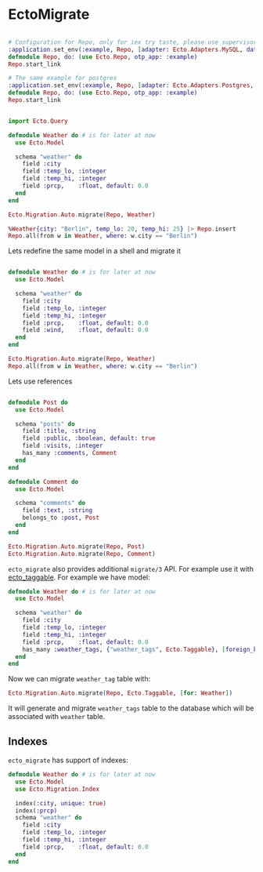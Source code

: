 EctoMigrate
===========

```elixir

# Configuration for Repo, only for iex try taste, please use supervisor in your application
:application.set_env(:example, Repo, [adapter: Ecto.Adapters.MySQL, database: "example", username: "root"])
defmodule Repo, do: (use Ecto.Repo, otp_app: :example)
Repo.start_link

# The same example for postgres
:application.set_env(:example, Repo, [adapter: Ecto.Adapters.Postgres, database: "example", username: "postgres"])
defmodule Repo, do: (use Ecto.Repo, otp_app: :example)
Repo.start_link


import Ecto.Query

defmodule Weather do # is for later at now
  use Ecto.Model

  schema "weather" do
    field :city
    field :temp_lo, :integer
    field :temp_hi, :integer
    field :prcp,    :float, default: 0.0
  end
end

Ecto.Migration.Auto.migrate(Repo, Weather)

%Weather{city: "Berlin", temp_lo: 20, temp_hi: 25} |> Repo.insert
Repo.all(from w in Weather, where: w.city == "Berlin")

```

Lets redefine the same model in a shell and migrate it

```elixir

defmodule Weather do # is for later at now
  use Ecto.Model

  schema "weather" do
    field :city
    field :temp_lo, :integer
    field :temp_hi, :integer
    field :prcp,    :float, default: 0.0
    field :wind,    :float, default: 0.0
  end
end

Ecto.Migration.Auto.migrate(Repo, Weather)
Repo.all(from w in Weather, where: w.city == "Berlin")

```

Lets use references

```elixir

defmodule Post do
  use Ecto.Model

  schema "posts" do
    field :title, :string
    field :public, :boolean, default: true
    field :visits, :integer
    has_many :comments, Comment
  end
end

defmodule Comment do
  use Ecto.Model

  schema "comments" do
    field :text, :string
    belongs_to :post, Post
  end
end

Ecto.Migration.Auto.migrate(Repo, Post)
Ecto.Migration.Auto.migrate(Repo, Comment)

```

`ecto_migrate` also provides additional `migrate/3` API. For example use it with [ecto_taggable](https://github.com/xerions/ecto_taggable). For example we have model:

```elixir
defmodule Weather do # is for later at now
  use Ecto.Model

  schema "weather" do
    field :city
    field :temp_lo, :integer
    field :temp_hi, :integer
    field :prcp,    :float, default: 0.0
    has_many :weather_tags, {"weather_tags", Ecto.Taggable}, [foreign_key: :tag_id] # foreign_key `tag_id` is mandatory.
  end
end
```

Now we can migrate `weather_tag` table with:

```elixir
Ecto.Migration.Auto.migrate(Repo, Ecto.Taggable, [for: Weather])
```

It will generate and migrate `weather_tags` table to the database which will be associated with `weather` table.

Indexes
--------------------

`ecto_migrate` has support of indexes:

```elixir
defmodule Weather do # is for later at now
  use Ecto.Model
  use Ecto.Migration.Index

  index(:city, unique: true)
  index(:prcp)
  schema "weather" do
    field :city
    field :temp_lo, :integer
    field :temp_hi, :integer
    field :prcp,    :float, default: 0.0
  end
end
```
